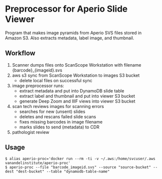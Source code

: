 # Preprocessor for Aperio Slide Viewer
Program that makes image pyramids from Aperio SVS files stored in Amazon S3. Also extracts metadata, label image, and thumbnail.

## Workflow
1. Scanner dumps files onto ScanScope Workstation with filename {barcode}_{imageid}.svs
2. aws s3 sync from ScanScope Workstation to images S3 bucket
    - delete local files on successful sync
3. image preprocessor runs:
    - extract metadata and put into DynamoDB slide table
    - extract label and thumbnail and put into viewer S3 bucket
    - generate Deep Zoom and IIIF views into viewer S3 bucket
4.	scan tech reviews images for scanning errors
    - searches for new (unsent) slides
    - deletes and rescans failed slide scans
    - fixes missing barcodes in image filename
    - marks slides to send (metadata) to CDR
5.	pathologist review

## Usage
```
$ alias aperio-proc='docker run --rm -ti -v ~/.aws:/home/svcuser/.aws vanandelinstitute/aperio-proc'
$ aperio-proc --file "barcode_imageid.svs" --source "source-bucket" --dest "dest-bucket" --table "dynamodb-table-name"
```
